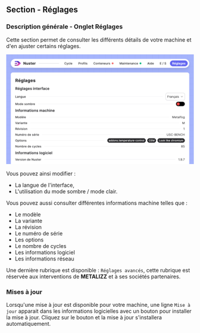 ## Section - Réglages

### Description générale - Onglet Réglages

Cette section permet de consulter les différents détails de votre machine et d'en ajuster certains réglages.

![Interface réglages](component_settings.png)

Vous pouvez ainsi modifier :

- La langue de l'interface,
- L'utilisation du mode sombre / mode clair.

Vous pouvez aussi consulter différentes informations machine telles que :

- Le modèle
- La variante
- La révision
- Le numéro de série
- Les options
- Le nombre de cycles
- Les informations logiciel
- Les informations réseau

Une dernière rubrique est disponible :  `Réglages avancés`, cette rubrique est réservée aux interventions de **METALIZZ** et à ses sociétés partenaires.

### Mises à jour

Lorsqu'une mise à jour est disponible pour votre machine, une ligne   `Mise à jour` apparait dans les informations logicielles avec un bouton pour installer la mise à jour. Cliquez sur le bouton et la mise à jour s'installera automatiquement.
